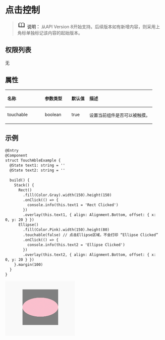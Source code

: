 # 点击控制<a name="ZH-CN_TOPIC_0000001192595170"></a>

>![](../../public_sys-resources/icon-note.gif) **说明：** 
>从API Version 8开始支持。后续版本如有新增内容，则采用上角标单独标记该内容的起始版本。

## 权限列表<a name="section781125411508"></a>

无

## 属性<a name="section6820191711316"></a>

<table><thead align="left"><tr><th class="cellrowborder" valign="top" width="25.46%" id="mcps1.1.5.1.1"><p><strong>名称</strong></p>
</th>
<th class="cellrowborder" valign="top" width="18.19%" id="mcps1.1.5.1.2"><p><strong>参数类型</strong></p>
</th>
<th class="cellrowborder" valign="top" width="12.120000000000001%" id="mcps1.1.5.1.3"><p><strong>默认值</strong></p>
</th>
<th class="cellrowborder" valign="top" width="44.230000000000004%" id="mcps1.1.5.1.4"><p><strong>描述</strong></p>
</th>
</tr>
</thead>
<tbody><tr><td class="cellrowborder" valign="top" width="25.46%" headers="mcps1.1.5.1.1 "><p>touchable</p>
</td>
<td class="cellrowborder" valign="top" width="18.19%" headers="mcps1.1.5.1.2 "><p>boolean</p>
</td>
<td class="cellrowborder" valign="top" width="12.120000000000001%" headers="mcps1.1.5.1.3 "><p>true</p>
</td>
<td class="cellrowborder" valign="top" width="44.230000000000004%" headers="mcps1.1.5.1.4 "><p>设置当前组件是否可以被触摸。</p>
</td>
</tr>
</tbody>
</table>

## 示例<a name="section1693524132311"></a>

```
@Entry
@Component
struct TouchAbleExample {
  @State text1: string = ''
  @State text2: string = ''

  build() {
    Stack() {
      Rect()
        .fill(Color.Gray).width(150).height(150)
        .onClick(() => {
          console.info(this.text1 = 'Rect Clicked')
        })
        .overlay(this.text1, { align: Alignment.Bottom, offset: { x: 0, y: 20 } })
      Ellipse()
        .fill(Color.Pink).width(150).height(80)
        .touchable(false) // 点击Ellipse区域，不会打印 “Ellipse Clicked”
        .onClick(() => {
          console.info(this.text2 = 'Ellipse Clicked')
        })
        .overlay(this.text2, { align: Alignment.Bottom, offset: { x: 0, y: 20 } })
    }.margin(100)
  }
}
```

![](figures/GIF2.gif)

